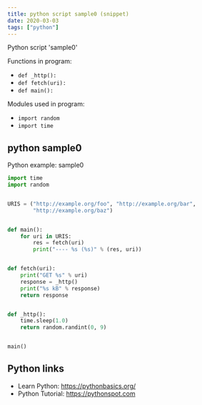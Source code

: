 ```yaml
---
title: python script sample0 (snippet)
date: 2020-03-03
tags: ["python"]
---
```

Python script 'sample0'

Functions in program: 
* `def _http():`
* `def fetch(uri):`
* `def main():`

Modules used in program: 
* `import random`
* `import time`

## python sample0

Python example: sample0

```python
import time
import random


URIS = ("http://example.org/foo", "http://example.org/bar",
        "http://example.org/baz")


def main():
    for uri in URIS:
        res = fetch(uri)
        print("---- %s (%s)" % (res, uri))


def fetch(uri):
    print("GET %s" % uri)
    response = _http()
    print("%s kB" % response)
    return response


def _http():
    time.sleep(1.0)
    return random.randint(0, 9)


main()


```

## Python links

- Learn Python: https://pythonbasics.org/
- Python Tutorial: https://pythonspot.com
